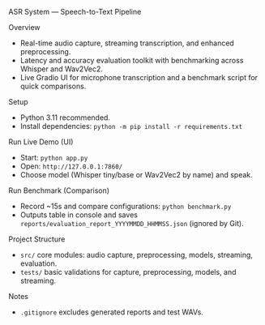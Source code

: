 ASR System — Speech-to-Text Pipeline

Overview
- Real-time audio capture, streaming transcription, and enhanced preprocessing.
- Latency and accuracy evaluation toolkit with benchmarking across Whisper and Wav2Vec2.
- Live Gradio UI for microphone transcription and a benchmark script for quick comparisons.

Setup
- Python 3.11 recommended.
- Install dependencies: `python -m pip install -r requirements.txt`

Run Live Demo (UI)
- Start: `python app.py`
- Open: `http://127.0.0.1:7860/`
- Choose model (Whisper tiny/base or Wav2Vec2 by name) and speak.

Run Benchmark (Comparison)
- Record ~15s and compare configurations: `python benchmark.py`
- Outputs table in console and saves `reports/evaluation_report_YYYYMMDD_HHMMSS.json` (ignored by Git).

Project Structure
- `src/` core modules: audio capture, preprocessing, models, streaming, evaluation.
- `tests/` basic validations for capture, preprocessing, models, and streaming.

Notes
- `.gitignore` excludes generated reports and test WAVs.